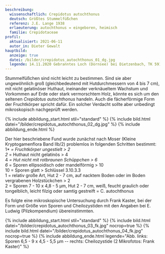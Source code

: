 ```yaml
---
beschreibung:
  wissenschaftlich: Crepidotus autochthonus
  deutsch: Größtes Stummelfüßchen
  referenz: J.E. Lange 1938
  erlaeuterung: autochthonus = eingeboren, heimisch
  familie: Crepidotaceae
profil:
  aktualisiert: 2021-06-11
  autor_in: Dieter Gewalt
hauptbild:
  anzeige: true
  datei: /bilder/crepidotus_autochthonus_01_dg.jpg
  legende: 14.11.2020 Gebranntes Loch (Dornsee) bei Dietzenbach, TK 5918.4.1
---
```

Stummelfüßchen sind nicht leicht zu bestimmen. Sind sie aber ungewöhnlich groß (gleichbedeutend mit Hutdurchmessern von 4 bis 7 cm), mit nicht gelatinöser Huthaut, ineinander verknäueltem Wachstum und Vorkommen auf Erde oder stark vermorschtem Holz, könnte es sich um den seltenen *Crepidotus autochthonus* handeln. Auch die fächerförmige Form der Fruchtkörper spricht dafür. Ein solcher Verdacht sollte aber unbedingt mikroskopisch nachgeprüft werden.

{% include abbildung_start.html stil="standard" %}
{% include bild.html datei="/bilder/crepidotus_autochthonus_02_dg.jpg" %}
{% include abbildung_ende.html %}

Der hier beschriebene Fund wurde zunächst nach Moser (Kleine Kryptogamenflora Band IIb/2) problemlos in folgenden Schritten bestimmt:\
1* *\= Fruchtkörper ungestielt > 2\
2* = Huthaut nicht gelatinös > 4\
4 *\= Hut nicht mit rotbraunen Schüppchen > 6\
6* = Sporen ellipsoidisch oder mandelförmig > 10\
10 = Sporen glatt > Schlüssel 3.10.3.3\
1 = relativ große Art, Hut 2 - 7 cm, auf nacktem Boden oder im Boden vergrabenen Holzstückchen > 2\
2 = Sporen 7 - 10 x 4,8 - 5 µm, Hut 2 - 7 cm, weiß, feucht graulich oder tongelblich, leicht filzig oder samtig gestreift = C. autochthonus

Es folgte eine mikroskopische Untersuchung durch Frank Kaster, bei der Form und Größe von Sporen und Cheilozystiden mit den Angaben bei E. Ludwig (Pilzkompendium) übereinstimmten.

{% include abbildung_start.html stil="standard" %}
{% include bild.html datei="/bilder/crepidotus_autochthonus_03_fk.jpg" nocrop=true %}
{% include bild.html datei="/bilder/crepidotus_autochthonus_04_fk.jpg" nocrop=true %}
{% include abbildung_ende.html legende="Abb. links: Sporen 6,5 - 9 x 4,5 - 5,5 µm -- rechts: Cheilozystide (2 Mikrofotos: Frank Kaster)" %}